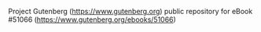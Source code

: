 Project Gutenberg (https://www.gutenberg.org) public repository for
eBook #51066 (https://www.gutenberg.org/ebooks/51066)
